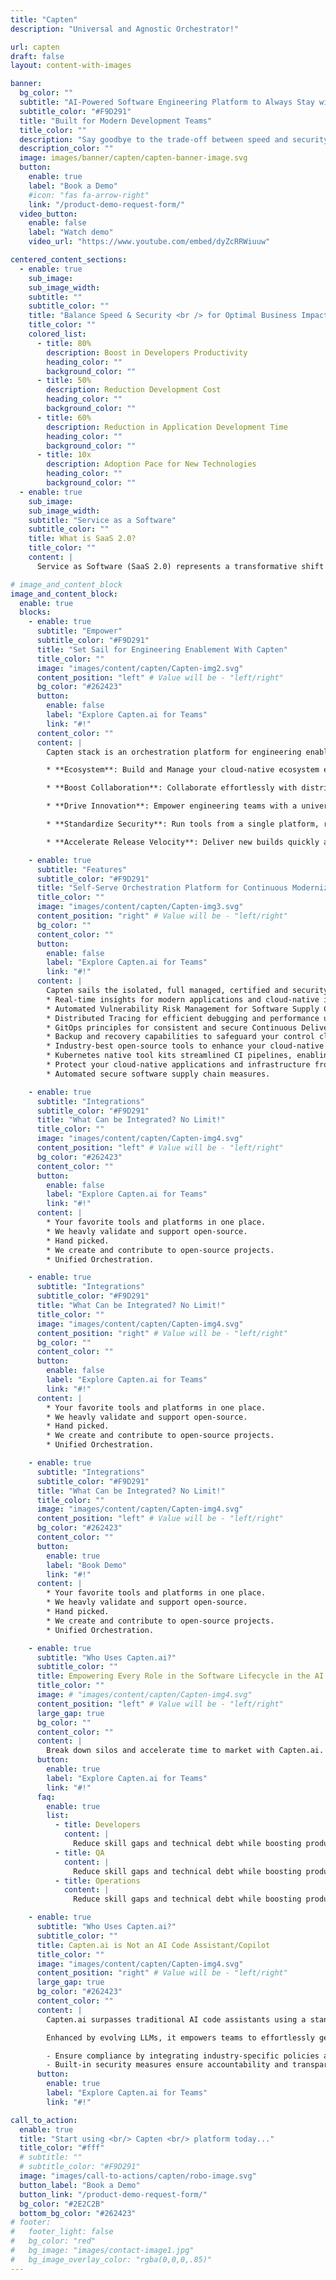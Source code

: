 ```yaml
---
title: "Capten"
description: "Universal and Agnostic Orchestrator!"

url: capten
draft: false
layout: content-with-images

banner:
  bg_color: ""
  subtitle: "AI-Powered Software Engineering Platform to Always Stay with You"
  subtitle_color: "#F9D291"
  title: "Built for Modern Development Teams"
  title_color: ""
  description: "Say goodbye to the trade-off between speed and security with Capten. The all-in-one DevSecOps platform facilitates close collaboration to build and manage cloud-native ecosystems for application and infrastructure modernization, automation, and security."
  description_color: ""
  image: images/banner/capten/capten-banner-image.svg
  button:
    enable: true
    label: "Book a Demo"
    #icon: "fas fa-arrow-right"
    link: "/product-demo-request-form/"
  video_button:
    enable: false
    label: "Watch demo"
    video_url: "https://www.youtube.com/embed/dyZcRRWiuuw"

centered_content_sections:
  - enable: true
    sub_image:
    sub_image_width:
    subtitle: ""
    subtitle_color: ""
    title: "Balance Speed & Security <br /> for Optimal Business Impact"
    title_color: ""
    colored_list:
      - title: 80%
        description: Boost in Developers Productivity
        heading_color: ""
        background_color: ""
      - title: 50%
        description: Reduction Development Cost
        heading_color: ""
        background_color: ""
      - title: 60%
        description: Reduction in Application Development Time
        heading_color: ""
        background_color: ""
      - title: 10x
        description: Adoption Pace for New Technologies
        heading_color: ""
        background_color: ""
  - enable: true
    sub_image:
    sub_image_width:
    subtitle: "Service as a Software"
    subtitle_color: ""
    title: What is SaaS 2.0?
    title_color: ""
    content: |
      Service as Software (SaaS 2.0) represents a transformative shift in software delivery. By leveraging agentic AI, this model delivers software as a service that aligns closely with business objectives. Unlike traditional software delivery processes, SaaS 2.0 offers dynamic solutions that continuously adapt and improve, delivering ongoing business and engineering values.

# image_and_content_block
image_and_content_block:
  enable: true
  blocks:
    - enable: true
      subtitle: "Empower"
      subtitle_color: "#F9D291"
      title: "Set Sail for Engineering Enablement With Capten"
      title_color: ""
      image: "images/content/capten/Capten-img2.svg"
      content_position: "left" # Value will be - "left/right"
      bg_color: "#262423"
      button:
        enable: false
        label: "Explore Capten.ai for Teams"
        link: "#!"
      content_color: ""
      content: |
        Capten stack is an orchestration platform for engineering enablement and seamless collaboration while eliminating complexities of self-service implementation for agile DevSecOps, Developers Portal and Platform Engineering. All-in-One! 

        * **Ecosystem**: Build and Manage your cloud-native ecosystem easily with GitOps, Chaos Engineering, Platform Engineering, Self-Service, Internal Developers Platform and Software Supply Chain Security. 

        * **Boost Collaboration**: Collaborate effortlessly with distributed tracing, CICD integration, Testing and software supply chain security automation.

        * **Drive Innovation**: Empower engineering teams with a universal orchestration framework, fostering collaboration and fueling digital transformation.

        * **Standardize Security**: Run tools from a single platform, reduce duplicate results and false positives, and enable faster issue remediation and consistent application security automation processes.

        * **Accelerate Release Velocity**: Deliver new builds quickly and effortlessly, streamline development pipelines, and increase automation for faster software progression.

    - enable: true
      subtitle: "Features"
      subtitle_color: "#F9D291"
      title: "Self-Serve Orchestration Platform for Continuous Modernization"
      title_color: ""
      image: "images/content/capten/Capten-img3.svg"
      content_position: "right" # Value will be - "left/right"
      bg_color: ""
      content_color: ""
      button:
        enable: false
        label: "Explore Capten.ai for Teams"
        link: "#!"
      content: |
        Capten sails the isolated, full managed, certified and security hardened built-in Kubernetes ship. 
        * Real-time insights for modern applications and cloud-native infrastructure for easier Ops and SRE.
        * Automated Vulnerability Risk Management for Software Supply Chain Security.
        * Distributed Tracing for efficient debugging and performance using openTelemetry (OTL).
        * GitOps principles for consistent and secure Continuous Delivery & Continous Deployments.
        * Backup and recovery capabilities to safeguard your control cluster(s) data and applications.
        * Industry-best open-source tools to enhance your cloud-native ecosystem to always keep you up-to-date.
        * Kubernetes native tool kits streamlined CI pipelines, enabling automated and efficient software delivery.
        * Protect your cloud-native applications and infrastructure from threats and vulnerabilities.
        * Automated secure software supply chain measures.

    - enable: true
      subtitle: "Integrations"
      subtitle_color: "#F9D291"
      title: "What Can be Integrated? No Limit!"
      title_color: ""
      image: "images/content/capten/Capten-img4.svg"
      content_position: "left" # Value will be - "left/right"
      bg_color: "#262423"
      content_color: ""
      button:
        enable: false
        label: "Explore Capten.ai for Teams"
        link: "#!"
      content: |
        * Your favorite tools and platforms in one place. 
        * We heavly validate and support open-source. 
        * Hand picked.
        * We create and contribute to open-source projects. 
        * Unified Orchestration.

    - enable: true
      subtitle: "Integrations"
      subtitle_color: "#F9D291"
      title: "What Can be Integrated? No Limit!"
      title_color: ""
      image: "images/content/capten/Capten-img4.svg"
      content_position: "right" # Value will be - "left/right"
      bg_color: ""
      content_color: ""
      button:
        enable: false
        label: "Explore Capten.ai for Teams"
        link: "#!"
      content: |
        * Your favorite tools and platforms in one place. 
        * We heavly validate and support open-source. 
        * Hand picked.
        * We create and contribute to open-source projects. 
        * Unified Orchestration.

    - enable: true
      subtitle: "Integrations"
      subtitle_color: "#F9D291"
      title: "What Can be Integrated? No Limit!"
      title_color: ""
      image: "images/content/capten/Capten-img4.svg"
      content_position: "left" # Value will be - "left/right"
      bg_color: "#262423"
      content_color: ""
      button:
        enable: true
        label: "Book Demo"
        link: "#!"
      content: |
        * Your favorite tools and platforms in one place. 
        * We heavly validate and support open-source. 
        * Hand picked.
        * We create and contribute to open-source projects. 
        * Unified Orchestration.

    - enable: true
      subtitle: "Who Uses Capten.ai?"
      subtitle_color: ""
      title: Empowering Every Role in the Software Lifecycle in the AI Software Engineer Era
      title_color: ""
      image: # "images/content/capten/Capten-img4.svg"
      content_position: "left" # Value will be - "left/right"
      large_gap: true
      bg_color: ""
      content_color: ""
      content: |
        Break down silos and accelerate time to market with Capten.ai. Built to foster collaboration across teams, the platform equips developers, engineers, QA, Ops/SRE, and SecOps with automation to streamline processes and deliver high-quality software.
      button:
        enable: true
        label: "Explore Capten.ai for Teams"
        link: "#!"
      faq:
        enable: true
        list:
          - title: Developers
            content: |
              Reduce skill gaps and technical debt while boosting productivity with Capten.ai as your co-worker, focusing on clean, secure code. Achieve better code quality, faster development, and a more efficient developer experience.
          - title: QA
            content: |
              Reduce skill gaps and technical debt while boosting productivity with Capten.ai as your co-worker, focusing on clean, secure code. Achieve better code quality, faster development, and a more efficient developer experience.
          - title: Operations
            content: |
              Reduce skill gaps and technical debt while boosting productivity with Capten.ai as your co-worker, focusing on clean, secure code. Achieve better code quality, faster development, and a more efficient developer experience.

    - enable: true
      subtitle: "Who Uses Capten.ai?"
      subtitle_color: ""
      title: Capten.ai is Not an AI Code Assistant/Copilot
      title_color: ""
      image: "images/content/capten/Capten-img4.svg"
      content_position: "right" # Value will be - "left/right"
      large_gap: true
      bg_color: "#262423"
      content_color: ""
      content: |
        Capten.ai surpasses traditional AI code assistants using a standard requirement-to-code model for consistent results; it is your co-worker, an employee, and a cognitively intelligent software engineer.

        Enhanced by evolving LLMs, it empowers teams to effortlessly generate code, test cases, documentation, code translation, bug fixes, security tests, and vulnerability management. Capten.ai is here to stay with you always throughout your entire SDLC, be it for business applications or infrastructure needs.

        - Ensure compliance by integrating industry-specific policies and keeping businesses aligned with current and future standards to avoid legal and operational risks.
        - Built-in security measures ensure accountability and transparency with code governance, consistently applying industry-standard protections to safeguard your operations.
      button:
        enable: true
        label: "Explore Capten.ai for Teams"
        link: "#!"

call_to_action:
  enable: true
  title: "Start using <br/> Capten <br/> platform today..."
  title_color: "#fff"
  # subtitle: ""
  # subtitle_color: "#F9D291"
  image: "images/call-to-actions/capten/robo-image.svg"
  button_label: "Book a Demo"
  button_link: "/product-demo-request-form/"
  bg_color: "#2E2C2B"
  bottom_bg_color: "#262423"
# footer:
#   footer_light: false
#   bg_color: "red"
#   bg_image: "images/contact-image1.jpg"
#   bg_image_overlay_color: "rgba(0,0,0,.85)"
---
```

